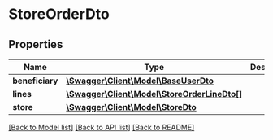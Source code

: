 # StoreOrderDto

## Properties
Name | Type | Description | Notes
------------ | ------------- | ------------- | -------------
**beneficiary** | [**\Swagger\Client\Model\BaseUserDto**](BaseUserDto.md) |  | 
**lines** | [**\Swagger\Client\Model\StoreOrderLineDto[]**](StoreOrderLineDto.md) |  | [optional] 
**store** | [**\Swagger\Client\Model\StoreDto**](StoreDto.md) |  | 

[[Back to Model list]](../README.md#documentation-for-models) [[Back to API list]](../README.md#documentation-for-api-endpoints) [[Back to README]](../README.md)


